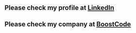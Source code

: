 ## Please check my profile at [LinkedIn](https://linkedin.com/in/larsrathje)
## Please check my company at [BoostCode](https://boostcode.net)
